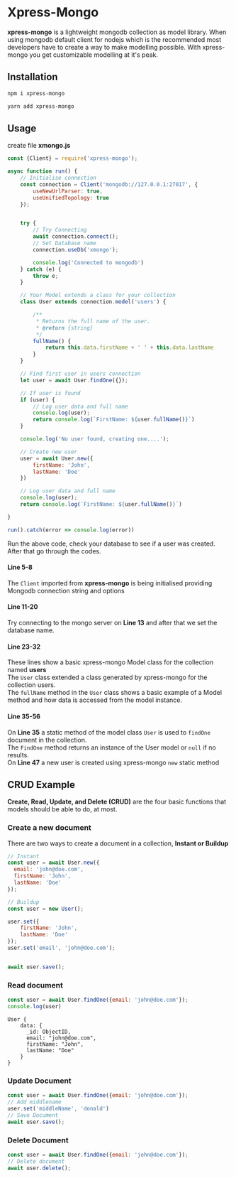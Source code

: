 # Xpress-Mongo
**xpress-mongo** is a lightweight mongodb collection as model library.
When using mongodb default client for nodejs which is the recommended most developers have to create a way to make modelling possible. 
With xpress-mongo you get customizable modelling at it's peak.


## Installation
```sh
npm i xpress-mongo
```
```sh
yarn add xpress-mongo
```

## Usage 
create file **xmongo.js**
```javascript
const {Client} = require('xpress-mongo');

async function run() {
    // Initialise connection
    const connection = Client('mongodb://127.0.0.1:27017', {
        useNewUrlParser: true,
        useUnifiedTopology: true
    });


    try {
        // Try Connecting
        await connection.connect();
        // Set Database name
        connection.useDb('xmongo');

        console.log('Connected to mongodb')
    } catch (e) {
        throw e;
    }

    // Your Model extends a class for your collection
    class User extends connection.model('users') {

        /**
         * Returns the full name of the user.
         * @return {string}
         */
        fullName() {
            return this.data.firstName + ' ' + this.data.lastName
        }
    }

    // Find first user in users connection
    let user = await User.findOne({});

    // If user is found
    if (user) {
        // Log user data and full name
        console.log(user);
        return console.log(`FirstName: ${user.fullName()}`)
    }

    console.log('No user found, creating one....');

    // Create new user
    user = await User.new({
        firstName: 'John',
        lastName: 'Doe'
    })

    // Log user data and full name
    console.log(user);
    return console.log(`FirstName: ${user.fullName()}`)

}

run().catch(error => console.log(error))
```

Run the above code, check your database to see if a user was created.
After that go through the codes.

#### Line 5-8
The `Client` imported from **xpress-mongo** is being initialised providing Mongodb connection string and options

#### Line 11-20
Try connecting to the mongo server on **Line 13** and after that we set the database name.

#### Line 23-32
These lines show a basic xpress-mongo Model class for the collection named **users**
<br>
The `User` class extended a class generated by xpress-mongo for the collection users.
<br/>
The `fullName` method in the `User` class shows a basic example of a Model method and how data is accessed from the model instance.

#### Line 35-56
On **Line 35** a static method of the model class `User` is used to `findOne` document in the collection. <br/>
The `FindOne` method returns an instance of the User model or `null` if no results.
<br/>
On **Line 47** a new user is created using xpress-mongo `new` static method

## CRUD Example
**Create, Read, Update, and Delete (CRUD)** are the four basic functions that models should be able to do, at most.

### Create a new document
There are two ways to create a document in a collection, **Instant or Buildup** 
```javascript
// Instant
const user = await User.new({
  email: 'john@doe.com',
  firstName: 'John',
  lastName: 'Doe'
});

// Buildup
const user = new User();

user.set({
    firstName: 'John',
    lastName: 'Doe'
});
user.set('email', 'john@doe.com');


await user.save();
```

### Read document
```javascript
const user = await User.findOne({email: 'john@doe.com'});
console.log(user)
```
```
User {
    data: {
      _id: ObjectID,
      email: "john@doe.com",
      firstName: "John",
      lastName: "Doe"
    }
}
```

### Update Document
```javascript
const user = await User.findOne({email: 'john@doe.com'});
// Add middlename
user.set('middleName', 'donald')
// Save Document
await user.save();
```

### Delete Document
```javascript
const user = await User.findOne({email: 'john@doe.com'});
// Delete document
await user.delete();
```





